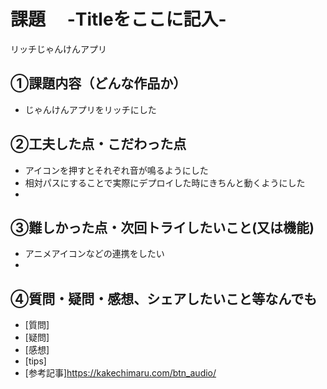 # 課題　 -Titleをここに記入-
リッチじゃんけんアプリ
## ①課題内容（どんな作品か）
- じゃんけんアプリをリッチにした

## ②工夫した点・こだわった点
- アイコンを押すとそれぞれ音が鳴るようにした
- 相対パスにすることで実際にデプロイした時にきちんと動くようにした
- 

## ③難しかった点・次回トライしたいこと(又は機能)
- アニメアイコンなどの連携をしたい
- 

## ④質問・疑問・感想、シェアしたいこと等なんでも
- [質問]
- [疑問]
- [感想]
- [tips]
- [参考記事]https://kakechimaru.com/btn_audio/

